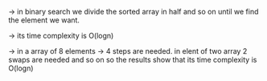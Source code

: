 -> in binary search we divide the sorted array in half and so on until we find the element we want.

-> its time complexity is O(logn)

-> in a array of 8 elements -> 4 steps are needed. in elent of two array 2 swaps are needed and so on so the results show that its time complexity is O(logn)